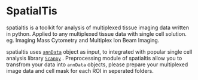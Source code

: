 # SpatialTis
spatialtis is a toolkit for analysis of multiplexed tissue imaging data written in python. Applied to any multiplexed tissue data with single cell solution. eg. Imaging Mass Cytometry and Multiplex Ion Beam Imaging.

spatialtis uses [`annData`](https://icb-anndata.readthedocs-hosted.com/en/stable/#) object as input, to integrated with popular single cell analysis library [`Scanpy`](https://scanpy.readthedocs.io/en/latest/index.html) . Preprocessing module of spatialtis allow you to transfrom your data into `annData` objects, please prepare your multiplexed image data and cell mask for each ROI in seperated folders.
